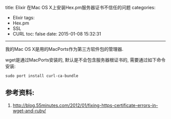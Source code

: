 title: Elixir 在Mac OS X上安装Hex.pm服务器证书不信任的问题
categories:
  - Elixir
tags:
  - Hex.pm
  - SSL
  - CURL
toc: false
date: 2015-01-08 15:32:31
---

我的Mac OS X是用的MacPorts作为第三方软件包的管理器.

wget是通过MacPorts安装的, 默认是不会包含服务器根证书的, 需要通过如下命令安装:

```
sudo port install curl-ca-bundle
```

## 参考资料:

1. http://blog.55minutes.com/2012/01/fixing-https-certificate-errors-in-wget-and-ruby/